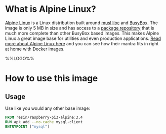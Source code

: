 # What is Alpine Linux?

[Alpine Linux](http://alpinelinux.org/) is a Linux distribution built around [musl libc](http://www.musl-libc.org/) and [BusyBox](http://www.busybox.net/). The image is only 5 MB in size and has access to a [package repository](http://forum.alpinelinux.org/packages) that is much more complete than other BusyBox based images. This makes Alpine Linux a great image base for utilities and even production applications. [Read more about Alpine Linux here](https://www.alpinelinux.org/about/) and you can see how their mantra fits in right at home with Docker images.

%%LOGO%%

# How to use this image

## Usage

Use like you would any other base image:

```dockerfile
FROM resin/raspberry-pi3-alpine:3.4
RUN apk add --no-cache mysql-client
ENTRYPOINT ["mysql"]
```

